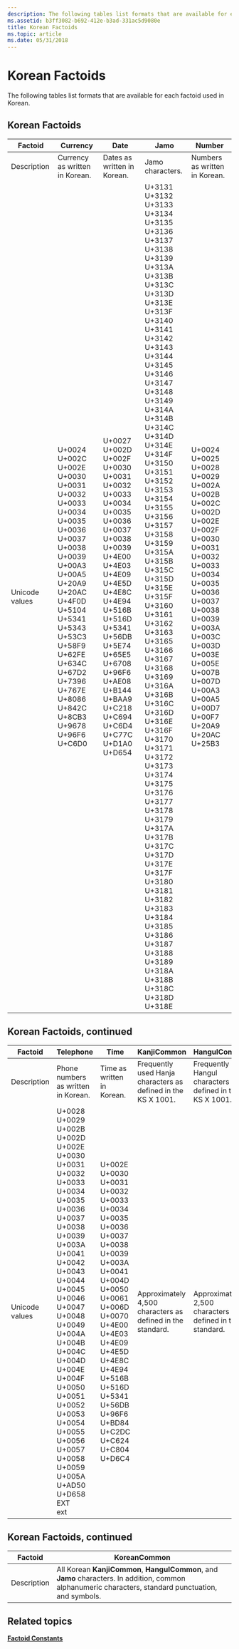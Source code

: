 ```yaml
---
description: The following tables list formats that are available for each factoid used in Korean.
ms.assetid: b3ff3082-b692-412e-b3ad-331ac5d9080e
title: Korean Factoids
ms.topic: article
ms.date: 05/31/2018
---
```


# Korean Factoids

The following tables list formats that are available for each factoid used in Korean.

## Korean Factoids



| Factoid                   | **Currency**                                                                                                                                                                                                                                                                                                                                                                                                                                                                                                                                                                                                                        | **Date**                                                                                                                                                                                                                                                                                                                                                                                                                                                                                                                                                                                                                                                                | **Jamo**                                                                                                                                                                                                                                                                                                                                                                                                                                                                                                                                                                                                                                                                                                                                                                                                                                                                                                                                                                                                                                                                                                                                                                                                                                                                                                                                                                                                                                                                                                                                                                                                                                                                                                                                  | **Number**                                                                                                                                                                                                                                                                                                                                                                                                                                                                                                                                                                                                                          |
|---------------------------|-------------------------------------------------------------------------------------------------------------------------------------------------------------------------------------------------------------------------------------------------------------------------------------------------------------------------------------------------------------------------------------------------------------------------------------------------------------------------------------------------------------------------------------------------------------------------------------------------------------------------------------|-------------------------------------------------------------------------------------------------------------------------------------------------------------------------------------------------------------------------------------------------------------------------------------------------------------------------------------------------------------------------------------------------------------------------------------------------------------------------------------------------------------------------------------------------------------------------------------------------------------------------------------------------------------------------|-------------------------------------------------------------------------------------------------------------------------------------------------------------------------------------------------------------------------------------------------------------------------------------------------------------------------------------------------------------------------------------------------------------------------------------------------------------------------------------------------------------------------------------------------------------------------------------------------------------------------------------------------------------------------------------------------------------------------------------------------------------------------------------------------------------------------------------------------------------------------------------------------------------------------------------------------------------------------------------------------------------------------------------------------------------------------------------------------------------------------------------------------------------------------------------------------------------------------------------------------------------------------------------------------------------------------------------------------------------------------------------------------------------------------------------------------------------------------------------------------------------------------------------------------------------------------------------------------------------------------------------------------------------------------------------------------------------------------------------------|-------------------------------------------------------------------------------------------------------------------------------------------------------------------------------------------------------------------------------------------------------------------------------------------------------------------------------------------------------------------------------------------------------------------------------------------------------------------------------------------------------------------------------------------------------------------------------------------------------------------------------------|
| Description<br/>    | Currency as written in Korean.<br/>                                                                                                                                                                                                                                                                                                                                                                                                                                                                                                                                                                                           | Dates as written in Korean.<br/>                                                                                                                                                                                                                                                                                                                                                                                                                                                                                                                                                                                                                                  | Jamo characters.<br/>                                                                                                                                                                                                                                                                                                                                                                                                                                                                                                                                                                                                                                                                                                                                                                                                                                                                                                                                                                                                                                                                                                                                                                                                                                                                                                                                                                                                                                                                                                                                                                                                                                                                                                               | Numbers as written in Korean.<br/>                                                                                                                                                                                                                                                                                                                                                                                                                                                                                                                                                                                            |
| Unicode values<br/> | U+0024<br/> U+002C<br/> U+002E<br/> U+0030<br/> U+0031<br/> U+0032<br/> U+0033<br/> U+0034<br/> U+0035<br/> U+0036<br/> U+0037<br/> U+0038<br/> U+0039<br/> U+00A3<br/> U+00A5<br/> U+20A9<br/> U+20AC<br/> U+4F0D<br/> U+5104<br/> U+5341<br/> U+5343<br/> U+53C3<br/> U+58F9<br/> U+62FE<br/> U+634C<br/> U+67D2<br/> U+7396<br/> U+767E<br/> U+8086<br/> U+842C<br/> U+8CB3<br/> U+9678<br/> U+96F6<br/> U+C6D0<br/> | U+0027<br/> U+002D<br/> U+002F<br/> U+0030<br/> U+0031<br/> U+0032<br/> U+0033<br/> U+0034<br/> U+0035<br/> U+0036<br/> U+0037<br/> U+0038<br/> U+0039<br/> U+4E00<br/> U+4E03<br/> U+4E09<br/> U+4E5D<br/> U+4E8C<br/> U+4E94<br/> U+516B<br/> U+516D<br/> U+5341<br/> U+56DB<br/> U+5E74<br/> U+65E5<br/> U+6708<br/> U+96F6<br/> U+AE08<br/> U+B144<br/> U+BAA9<br/> U+C218<br/> U+C694<br/> U+C6D4<br/> U+C77C<br/> U+D1A0<br/> U+D654<br/> | U+3131<br/> U+3132<br/> U+3133<br/> U+3134<br/> U+3135<br/> U+3136<br/> U+3137<br/> U+3138<br/> U+3139<br/> U+313A<br/> U+313B<br/> U+313C<br/> U+313D<br/> U+313E<br/> U+313F<br/> U+3140<br/> U+3141<br/> U+3142<br/> U+3143<br/> U+3144<br/> U+3145<br/> U+3146<br/> U+3147<br/> U+3148<br/> U+3149<br/> U+314A<br/> U+314B<br/> U+314C<br/> U+314D<br/> U+314E<br/> U+314F<br/> U+3150<br/> U+3151<br/> U+3152<br/> U+3153<br/> U+3154<br/> U+3155<br/> U+3156<br/> U+3157<br/> U+3158<br/> U+3159<br/> U+315A<br/> U+315B<br/> U+315C<br/> U+315D<br/> U+315E<br/> U+315F<br/> U+3160<br/> U+3161<br/> U+3162<br/> U+3163<br/> U+3165<br/> U+3166<br/> U+3167<br/> U+3168<br/> U+3169<br/> U+316A<br/> U+316B<br/> U+316C<br/> U+316D<br/> U+316E<br/> U+316F<br/> U+3170<br/> U+3171<br/> U+3172<br/> U+3173<br/> U+3174<br/> U+3175<br/> U+3176<br/> U+3177<br/> U+3178<br/> U+3179<br/> U+317A<br/> U+317B<br/> U+317C<br/> U+317D<br/> U+317E<br/> U+317F<br/> U+3180<br/> U+3181<br/> U+3182<br/> U+3183<br/> U+3184<br/> U+3185<br/> U+3186<br/> U+3187<br/> U+3188<br/> U+3189<br/> U+318A<br/> U+318B<br/> U+318C<br/> U+318D<br/> U+318E<br/> | U+0024<br/> U+0025<br/> U+0028<br/> U+0029<br/> U+002A<br/> U+002B<br/> U+002C<br/> U+002D<br/> U+002E<br/> U+002F<br/> U+0030<br/> U+0031<br/> U+0032<br/> U+0033<br/> U+0034<br/> U+0035<br/> U+0036<br/> U+0037<br/> U+0038<br/> U+0039<br/> U+003A<br/> U+003C<br/> U+003D<br/> U+003E<br/> U+005E<br/> U+007B<br/> U+007D<br/> U+00A3<br/> U+00A5<br/> U+00D7<br/> U+00F7<br/> U+20A9<br/> U+20AC<br/> U+25B3<br/> |



 

## Korean Factoids, continued



| Factoid                   | **Telephone**                                                                                                                                                                                                                                                                                                                                                                                                                                                                                                                                                                                                                                                                                                                                                                                                                                         | **Time**                                                                                                                                                                                                                                                                                                                                                                                                                                                                                                                                                                                                                            | **KanjiCommon**                                                          | **HangulCommon**                                                          |
|---------------------------|-------------------------------------------------------------------------------------------------------------------------------------------------------------------------------------------------------------------------------------------------------------------------------------------------------------------------------------------------------------------------------------------------------------------------------------------------------------------------------------------------------------------------------------------------------------------------------------------------------------------------------------------------------------------------------------------------------------------------------------------------------------------------------------------------------------------------------------------------------|-------------------------------------------------------------------------------------------------------------------------------------------------------------------------------------------------------------------------------------------------------------------------------------------------------------------------------------------------------------------------------------------------------------------------------------------------------------------------------------------------------------------------------------------------------------------------------------------------------------------------------------|--------------------------------------------------------------------------|---------------------------------------------------------------------------|
| Description<br/>    | Phone numbers as written in Korean.<br/>                                                                                                                                                                                                                                                                                                                                                                                                                                                                                                                                                                                                                                                                                                                                                                                                        | Time as written in Korean.<br/>                                                                                                                                                                                                                                                                                                                                                                                                                                                                                                                                                                                               | Frequently used Hanja characters as defined in the KS X 1001.<br/> | Frequently used Hangul characters as defined in the KS X 1001.<br/> |
| Unicode values<br/> | U+0028<br/> U+0029<br/> U+002B<br/> U+002D<br/> U+002E<br/> U+0030<br/> U+0031<br/> U+0032<br/> U+0033<br/> U+0034<br/> U+0035<br/> U+0036<br/> U+0037<br/> U+0038<br/> U+0039<br/> U+003A<br/> U+0041<br/> U+0042<br/> U+0043<br/> U+0044<br/> U+0045<br/> U+0046<br/> U+0047<br/> U+0048<br/> U+0049<br/> U+004A<br/> U+004B<br/> U+004C<br/> U+004D<br/> U+004E<br/> U+004F<br/> U+0050<br/> U+0051<br/> U+0052<br/> U+0053<br/> U+0054<br/> U+0055<br/> U+0056<br/> U+0057<br/> U+0058<br/> U+0059<br/> U+005A<br/> U+AD50<br/> U+D658<br/> EXT<br/> ext<br/> | U+002E<br/> U+0030<br/> U+0031<br/> U+0032<br/> U+0033<br/> U+0034<br/> U+0035<br/> U+0036<br/> U+0037<br/> U+0038<br/> U+0039<br/> U+003A<br/> U+0041<br/> U+004D<br/> U+0050<br/> U+0061<br/> U+006D<br/> U+0070<br/> U+4E00<br/> U+4E03<br/> U+4E09<br/> U+4E5D<br/> U+4E8C<br/> U+4E94<br/> U+516B<br/> U+516D<br/> U+5341<br/> U+56DB<br/> U+96F6<br/> U+BD84<br/> U+C2DC<br/> U+C624<br/> U+C804<br/> U+D6C4<br/> | Approximately 4,500 characters as defined in the standard.<br/>    | Approximately 2,500 characters as defined in the standard.<br/>     |



 

## Korean Factoids, continued



| Factoid                | **KoreanCommon**                                                                                                                                                  |
|------------------------|-------------------------------------------------------------------------------------------------------------------------------------------------------------------|
| Description<br/> | All Korean **KanjiCommon**, **HangulCommon**, and **Jamo** characters. In addition, common alphanumeric characters, standard punctuation, and symbols.<br/> |



 

## Related topics

<dl> <dt>

[**Factoid Constants**](factoid-constants.md)
</dt> </dl>

 

 




